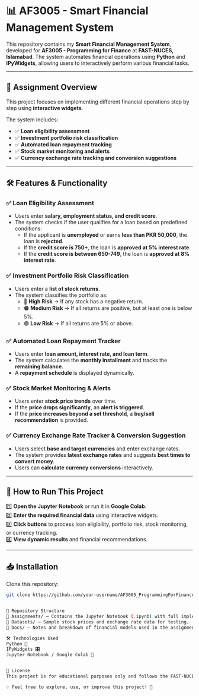 # 📊 AF3005 - Smart Financial Management System  

This repository contains my **Smart Financial Management System**, developed for **AF3005 - Programming for Finance** at **FAST-NUCES, Islamabad**. The system automates financial operations using **Python** and **IPyWidgets**, allowing users to interactively perform various financial tasks.  

---

## 📌 Assignment Overview  
This project focuses on implementing different financial operations step by step using **interactive widgets**.  

The system includes:  
- ✅ **Loan eligibility assessment**  
- ✅ **Investment portfolio risk classification**  
- ✅ **Automated loan repayment tracking**  
- ✅ **Stock market monitoring and alerts**  
- ✅ **Currency exchange rate tracking and conversion suggestions**  

---

## 🛠 Features & Functionality  

### ✅ Loan Eligibility Assessment  
- Users enter **salary, employment status, and credit score**.  
- The system checks if the user qualifies for a loan based on predefined conditions:  
  - If the applicant is **unemployed** or earns **less than PKR 50,000**, the loan is **rejected**.  
  - If the **credit score is 750+**, the loan is **approved at 5% interest rate**.  
  - If the **credit score is between 650-749**, the loan is **approved at 8% interest rate**.  

### ✅ Investment Portfolio Risk Classification  
- Users enter a **list of stock returns**.  
- The system classifies the portfolio as:  
  - 🔴 **High Risk** → If any stock has a negative return.  
  - 🟠 **Medium Risk** → If all returns are positive, but at least one is below 5%.  
  - 🟢 **Low Risk** → If all returns are 5% or above.  

### ✅ Automated Loan Repayment Tracker  
- Users enter **loan amount, interest rate, and loan term**.  
- The system calculates the **monthly installment** and tracks the **remaining balance**.  
- A **repayment schedule** is displayed dynamically.  

### ✅ Stock Market Monitoring & Alerts  
- Users enter **stock price trends** over time.  
- If the **price drops significantly**, an **alert is triggered**.  
- If the **price increases beyond a set threshold**, a **buy/sell recommendation** is provided.  

### ✅ Currency Exchange Rate Tracker & Conversion Suggestion  
- Users select **base and target currencies** and enter exchange rates.  
- The system provides **latest exchange rates** and suggests **best times to convert money**.  
- Users can **calculate currency conversions** interactively.  

---

## 🚀 How to Run This Project  

1️⃣ **Open the Jupyter Notebook** or run it in **Google Colab**.  
2️⃣ **Enter the required financial data** using interactive widgets.  
3️⃣ **Click buttons** to process loan eligibility, portfolio risk, stock monitoring, or currency tracking.  
4️⃣ **View dynamic results** and financial recommendations.  

---

## 📥 Installation  

Clone this repository:  
```bash
git clone https://github.com/your-username/AF3005_ProgrammingForFinance.git


📂 Repository Structure
📁 Assignments/ – Contains the Jupyter Notebook (.ipynb) with full implementation.
📁 Datasets/ – Sample stock prices and exchange rate data for testing.
📁 Docs/ – Notes and breakdown of financial models used in the assignment.

🛠 Technologies Used
Python 🐍
IPyWidgets 🎛️
Jupyter Notebook / Google Colab 📒


📜 License
This project is for educational purposes only and follows the FAST-NUCES assignment policies.

💡 Feel free to explore, use, or improve this project! 🚀
